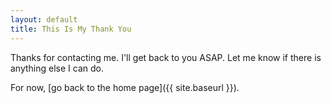 ```yaml
---
layout: default
title: This Is My Thank You
---
```


Thanks for contacting me. I'll get back to you ASAP. Let me know if there is anything else I can do.

For now, [go back to the home page]({{ site.baseurl }}).